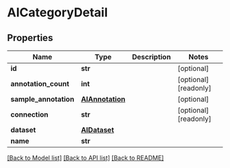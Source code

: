 # AICategoryDetail

## Properties

Name | Type | Description | Notes
------------ | ------------- | ------------- | -------------
**id** | **str** |  | [optional] 
**annotation_count** | **int** |  | [optional] [readonly] 
**sample_annotation** | [**AIAnnotation**](AIAnnotation.md) |  | [optional] 
**connection** | **str** |  | [optional] [readonly] 
**dataset** | [**AIDataset**](AIDataset.md) |  | 
**name** | **str** |  | 

[[Back to Model list]](../#documentation-for-models) [[Back to API list]](../#documentation-for-api-endpoints) [[Back to README]](../)


